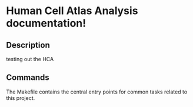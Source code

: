 # Human Cell Atlas Analysis documentation!

## Description

testing out the HCA

## Commands

The Makefile contains the central entry points for common tasks related to this project.

